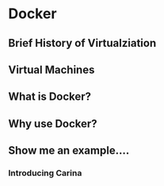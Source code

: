 # Docker

## Brief History of Virtualziation

## Virtual Machines

## What is Docker?

## Why use Docker?

## Show me an example....

### Introducing Carina
